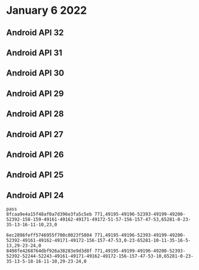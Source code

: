 # January 6 2022

## Android API 32

## Android API 31

## Android API 30

## Android API 29

## Android API 28

## Android API 27

## Android API 26

## Android API 25

## Android API 24

~~~
pass
8fcaa9e4a15f48af0a7d396e3fa5c5eb 771,49195-49196-52393-49199-49200-52392-158-159-49161-49162-49171-49172-51-57-156-157-47-53,65281-0-23-35-13-16-11-10,23,0

6ec2896feff5746955f700c0023f5804 771,49195-49196-52393-49199-49200-52392-49161-49162-49171-49172-156-157-47-53,0-23-65281-10-11-35-16-5-13,29-23-24,0
8498fe4268764dbf926a38283e9d3d8f 771,49195-49199-49196-49200-52393-52392-52244-52243-49161-49171-49162-49172-156-157-47-53-10,65281-0-23-35-13-5-18-16-11-10,29-23-24,0
~~~
